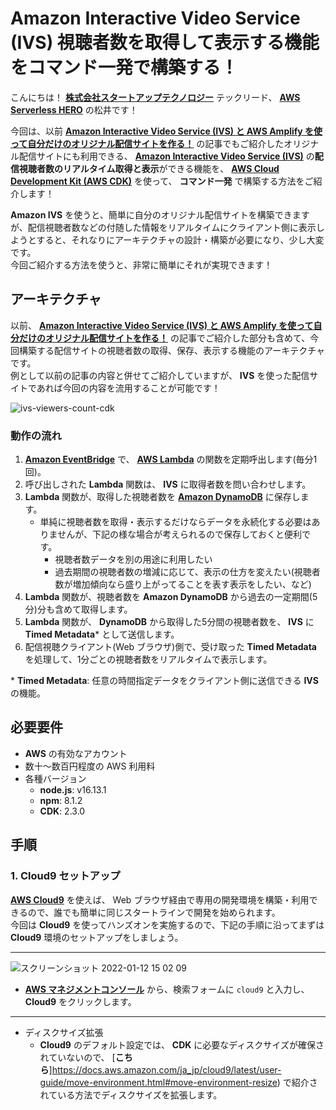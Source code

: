 # Amazon Interactive Video Service (IVS) 視聴者数を取得して表示する機能をコマンド一発で構築する！

こんにちは！ [**株式会社スタートアップテクノロジー**](https://startup-technology.com/) テックリード、 [**AWS Serverless HERO**](https://aws.amazon.com/developer/community/heroes/hidetoshi-matsui/) の松井です！

今回は、以前 [**Amazon Interactive Video Service (IVS) と AWS Amplify を使って自分だけのオリジナル配信サイトを作る！**](https://aws.amazon.com/jp/builders-flash/202107/amplify-ivs-streaming-website) の記事でもご紹介したオリジナル配信サイトにも利用できる、 [**Amazon Interactive Video Service (IVS)**](https://aws.amazon.com/jp/ivs) の**配信視聴者数のリアルタイム取得と表示**ができる機能を、 [**AWS Cloud Development Kit (AWS CDK)**](https://aws.amazon.com/jp/cdk) を使って、 **コマンド一発** で構築する方法をご紹介します！

**Amazon IVS** を使うと、簡単に自分のオリジナル配信サイトを構築できますが、配信視聴者数などの付随した情報をリアルタイムにクライアント側に表示しようとすると、それなりにアーキテクチャの設計・構築が必要になり、少し大変です。  
今回ご紹介する方法を使うと、非常に簡単にそれが実現できます！

## アーキテクチャ

以前、 [**Amazon Interactive Video Service (IVS) と AWS Amplify を使って自分だけのオリジナル配信サイトを作る！**](https://aws.amazon.com/jp/builders-flash/202107/amplify-ivs-streaming-website) の記事でご紹介した部分も含めて、今回構築する配信サイトの視聴者数の取得、保存、表示する機能のアーキテクチャです。  
例として以前の記事の内容と併せてご紹介していますが、 **IVS** を使った配信サイトであれば今回の内容を流用することが可能です！

![ivs-viewers-count-cdk](https://user-images.githubusercontent.com/38583473/149286880-24e85caf-8899-4a4c-8cca-7703e292ec8f.png)

### 動作の流れ
1. [**Amazon EventBridge**](https://aws.amazon.com/jp/eventbridge/) で、 [**AWS Lambda**](https://aws.amazon.com/jp/lambda/) の関数を定期呼出します(毎分1回)。
2. 呼び出しされた **Lambda** 関数は、 **IVS** に取得者数を問い合わせします。
3. **Lambda** 関数が、取得した視聴者数を [**Amazon DynamoDB**](https://aws.amazon.com/jp/dynamodb/) に保存します。
    - 単純に視聴者数を取得・表示するだけならデータを永続化する必要はありませんが、下記の様な場合が考えられるので保存しておくと便利です。
      - 視聴者数データを別の用途に利用したい
      - 過去期間の視聴者数の増減に応じて、表示の仕方を変えたい(視聴者数が増加傾向なら盛り上がってることを表す表示をしたい、など)
4. **Lambda** 関数が、視聴者数を **Amazon DynamoDB** から過去の一定期間(5分)分も含めて取得します。
5. **Lambda** 関数が、 **DynamoDB** から取得した5分間の視聴者数を、 **IVS** に **Timed Metadata**\* として送信します。
6. 配信視聴クライアント(Web ブラウザ)側で、受け取った **Timed Metadata** を処理して、1分ごとの視聴者数をリアルタイムで表示します。

\* **Timed Metadata**: 任意の時間指定データをクライアント側に送信できる **IVS** の機能。

## 必要要件

- **AWS** の有効なアカウント
- 数十〜数百円程度の AWS 利用料
- 各種バージョン
  - **node.js**: v16.13.1
  - **npm**: 8.1.2
  - **CDK**: 2.3.0

## 手順

### 1. Cloud9 セットアップ

[**AWS Cloud9**](https://aws.amazon.com/jp/cloud9) を使えば、 Web ブラウザ経由で専用の開発環境を構築・利用できるので、誰でも簡単に同じスタートラインで開発を始められます。  
今回は **Cloud9** を使ってハンズオンを実施するので、下記の手順に沿ってまずは **Cloud9** 環境のセットアップをしましょう。

***

![スクリーンショット 2022-01-12 15 02 09](https://user-images.githubusercontent.com/38583473/149441839-87128991-a90a-4032-aa75-b62ff2c758a2.png)

- [**AWS マネジメントコンソール**](console.aws.amazon.com) から、検索フォームに `cloud9` と入力し、 **Cloud9** をクリックします。

***

- ディスクサイズ拡張
  - **Cloud9** のデフォルト設定では、 **CDK** に必要なディスクサイズが確保されていないので、 [**こちら**]https://docs.aws.amazon.com/ja_jp/cloud9/latest/user-guide/move-environment.html#move-environment-resize) で紹介されている方法でディスクサイズを拡張します。
